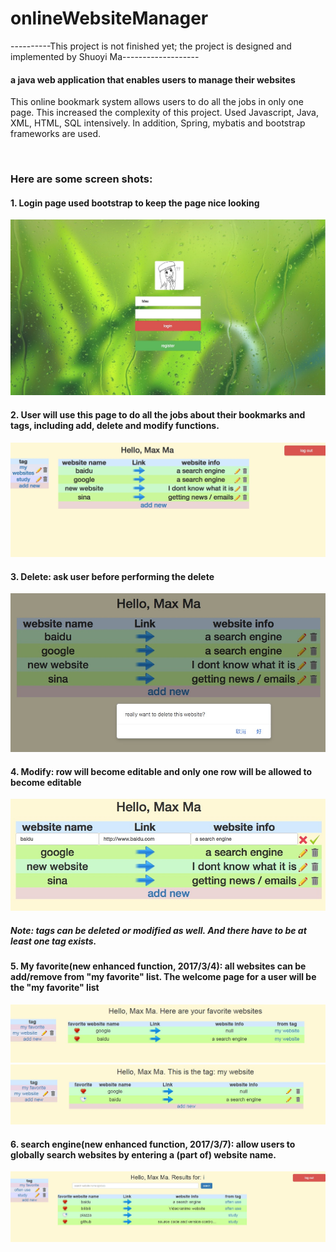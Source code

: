 # onlineWebsiteManager
----------This project is not finished yet; the project is designed and implemented by Shuoyi Ma-------------------
#### a java web application that enables users to manage their websites

This online bookmark system allows users to do all the jobs in only one page. This increased the complexity of this project. Used Javascript, Java, XML, HTML, SQL intensively. In addition, Spring, mybatis and bootstrap frameworks are used.

<br />

### Here are some screen shots:

#### 1. Login page used bootstrap to keep the page nice looking
![login page](https://github.com/mashuoyi111/onlineWebsiteManager/blob/master/screen%20shots/login%20img.jpeg)

#### 2. User will use this page to do all the jobs about their bookmarks and tags, including add, delete and modify functions.
![index page](https://raw.githubusercontent.com/mashuoyi111/onlineWebsiteManager/master/screen%20shots/index%20img.jpeg)

#### 3. Delete: ask user before performing the delete
![delete page](https://raw.githubusercontent.com/mashuoyi111/onlineWebsiteManager/master/screen%20shots/delete%20img.jpeg)

#### 4. Modify: row will become editable and only one row will be allowed to become editable
![modify page](https://raw.githubusercontent.com/mashuoyi111/onlineWebsiteManager/master/screen%20shots/modify%20img.jpeg)

##### Note: tags can be deleted or modified as well. And there have to be at least one tag exists.

#### 5. My favorite(new enhanced function, 2017/3/4): all websites can be add/remove from "my favorite" list. The welcome page for a user will be the "my favorite" list
![fav page1](https://raw.githubusercontent.com/mashuoyi111/onlineWebsiteManager/94c3d8ff94d220a1feb4541848b4507e48359227/screen%20shots/index%20fav.JPG)
![fav page2](https://raw.githubusercontent.com/mashuoyi111/onlineWebsiteManager/94c3d8ff94d220a1feb4541848b4507e48359227/screen%20shots/index%20addfav.JPG)

#### 6. search engine(new enhanced function, 2017/3/7): allow users to globally search websites by entering a (part of) website name.
![search page](https://raw.githubusercontent.com/mashuoyi111/onlineWebsiteManager/0188ad0cccda50165f456967afb5bc4af4e11804/screen%20shots/index%20search.JPG)


